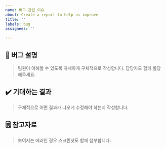 ```yaml
---
name: 버그 관련 이슈
about: Create a report to help us improve
title: ''
labels: bug
assignees: ''

---
```


## 🚒 버그 설명
> 팀원이 이해할 수 있도록 자세하게 구체적으로 작성합니다. 담당자도 함께 할당해주세요.

## ✔️ 기대하는 결과
> 구체적으로 어떤 결과가 나오게 수정해야 하는지 작성합니다.

## 🗒 참고자료
> 보여지는 에러인 경우 스크린샷도 함께 첨부합니다.

